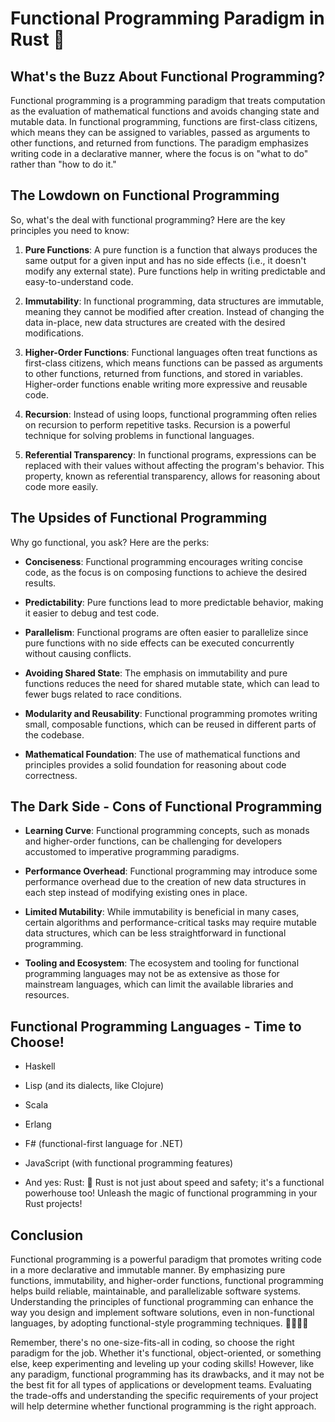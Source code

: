 # Functional Programming Paradigm in Rust 🚀

## What's the Buzz About Functional Programming?

Functional programming is a programming paradigm that treats computation as the evaluation of mathematical functions and avoids changing state and mutable data. In functional programming, functions are first-class citizens, which means they can be assigned to variables, passed as arguments to other functions, and returned from functions. The paradigm emphasizes writing code in a declarative manner, where the focus is on "what to do" rather than "how to do it."

## The Lowdown on Functional Programming

So, what's the deal with functional programming? Here are the key principles you need to know:

1. **Pure Functions**: A pure function is a function that always produces the same output for a given input and has no side effects (i.e., it doesn't modify any external state). Pure functions help in writing predictable and easy-to-understand code.

2. **Immutability**: In functional programming, data structures are immutable, meaning they cannot be modified after creation. Instead of changing the data in-place, new data structures are created with the desired modifications.

3. **Higher-Order Functions**: Functional languages often treat functions as first-class citizens, which means functions can be passed as arguments to other functions, returned from functions, and stored in variables. Higher-order functions enable writing more expressive and reusable code.

4. **Recursion**: Instead of using loops, functional programming often relies on recursion to perform repetitive tasks. Recursion is a powerful technique for solving problems in functional languages.

5. **Referential Transparency**: In functional programs, expressions can be replaced with their values without affecting the program's behavior. This property, known as referential transparency, allows for reasoning about code more easily.

## The Upsides of Functional Programming

Why go functional, you ask? Here are the perks:

- **Conciseness**: Functional programming encourages writing concise code, as the focus is on composing functions to achieve the desired results.

- **Predictability**: Pure functions lead to more predictable behavior, making it easier to debug and test code.

- **Parallelism**: Functional programs are often easier to parallelize since pure functions with no side effects can be executed concurrently without causing conflicts.

- **Avoiding Shared State**: The emphasis on immutability and pure functions reduces the need for shared mutable state, which can lead to fewer bugs related to race conditions.

- **Modularity and Reusability**: Functional programming promotes writing small, composable functions, which can be reused in different parts of the codebase.

- **Mathematical Foundation**: The use of mathematical functions and principles provides a solid foundation for reasoning about code correctness.

## The Dark Side - Cons of Functional Programming

- **Learning Curve**: Functional programming concepts, such as monads and higher-order functions, can be challenging for developers accustomed to imperative programming paradigms.

- **Performance Overhead**: Functional programming may introduce some performance overhead due to the creation of new data structures in each step instead of modifying existing ones in place.

- **Limited Mutability**: While immutability is beneficial in many cases, certain algorithms and performance-critical tasks may require mutable data structures, which can be less straightforward in functional programming.

- **Tooling and Ecosystem**: The ecosystem and tooling for functional programming languages may not be as extensive as those for mainstream languages, which can limit the available libraries and resources.


## Functional Programming Languages - Time to Choose!

- Haskell
- Lisp (and its dialects, like Clojure)
- Scala
- Erlang
- F# (functional-first language for .NET)
- JavaScript (with functional programming features)

- And yes: Rust: 🦀 Rust is not just about speed and safety; it's a functional powerhouse too! Unleash the magic of functional programming in your Rust projects!

## Conclusion

Functional programming is a powerful paradigm that promotes writing code in a more declarative and immutable manner. By emphasizing pure functions, immutability, and higher-order functions, functional programming helps build reliable, maintainable, and parallelizable software systems. Understanding the principles of functional programming can enhance the way you design and implement software solutions, even in non-functional languages, by adopting functional-style programming techniques. 👩‍💻👨‍💻

Remember, there's no one-size-fits-all in coding, so choose the right paradigm for the job. Whether it's functional, object-oriented, or something else, keep experimenting and leveling up your coding skills! However, like any paradigm, functional programming has its drawbacks, and it may not be the best fit for all types of applications or development teams. Evaluating the trade-offs and understanding the specific requirements of your project will help determine whether functional programming is the right approach.
